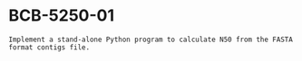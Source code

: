 # BCB-5250-01
```Implement a stand-alone Python program to calculate N50 from the FASTA format contigs file.```
